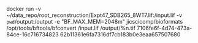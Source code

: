 docker run -v ~/data_repo/root_reconstruction/Expt47_SDB265_8WT7.lif:/input.lif -v `pwd`/output:/output -e "BF_MAX_MEM=2048m" jicscicomp/bioformats /opt/tools/bftools/bfconvert /input.lif /output/%n.tif
7106fe6f-4d74-473a-84ce-16c716734823
62b11361e6fa7316df7cb183b0e3eaa657507680
